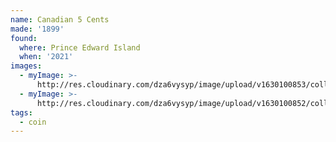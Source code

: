 ```yaml
---
name: Canadian 5 Cents
made: '1899'
found:
  where: Prince Edward Island
  when: '2021'
images:
  - myImage: >-
      http://res.cloudinary.com/dza6vysyp/image/upload/v1630100853/collection/coins/1899-5-cent/5130F46A-87DA-41FA-9F2D-64DD98FDCFC4_1_105_c_adobespark_fwaqzt.png
  - myImage: >-
      http://res.cloudinary.com/dza6vysyp/image/upload/v1630100852/collection/coins/1899-5-cent/198C9615-3113-4E06-A7DC-F4A2A7F3D072_1_105_c_adobespark_dpk24e.png
tags:
  - coin
---
```


